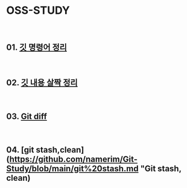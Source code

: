 # OSS-STUDY

<br>

## 01. [깃 명령어 정리](https://github.com/namerim/Git-Study/blob/main/%EA%B9%83%20%EB%AA%85%EB%A0%B9%EC%96%B4%20%EC%A0%95%EB%A6%AC.md "깃 명령어 정리")

<br>

## 02. [깃 내용 살짝 정리](https://github.com/namerim/Git-Study/blob/main/studying.md "깃 내용 살짝 정리")

<br>

## 03. [Git diff](https://github.com/namerim/Git-Study/blob/main/git%20diff.md "Git diff")

<br>

## 04. [git stash,clean](https://github.com/namerim/Git-Study/blob/main/git%20stash.md "Git stash, clean)
